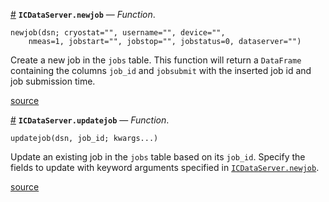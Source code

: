 <a id='ICDataServer.newjob' href='#ICDataServer.newjob'>#</a>
**`ICDataServer.newjob`** &mdash; *Function*.



```
newjob(dsn; cryostat="", username="", device="",
    nmeas=1, jobstart="", jobstop="", jobstatus=0, dataserver="")
```

Create a new job in the `jobs` table. This function will return a `DataFrame` containing the columns `job_id` and `jobsubmit` with the inserted job id and job submission time.


<a target='_blank' href='https://github.com/PainterQubits/ICDataServer.jl/tree/11903b0154a7a722d12cec3a524d64803928adfe/src/jobs.jl#L7-L16' class='documenter-source'>source</a><br>

<a id='ICDataServer.updatejob' href='#ICDataServer.updatejob'>#</a>
**`ICDataServer.updatejob`** &mdash; *Function*.



```
updatejob(dsn, job_id; kwargs...)
```

Update an existing job in the `jobs` table based on its `job_id`. Specify the fields to update with keyword arguments specified in [`ICDataServer.newjob`](jobs.md#ICDataServer.newjob).


<a target='_blank' href='https://github.com/PainterQubits/ICDataServer.jl/tree/11903b0154a7a722d12cec3a524d64803928adfe/src/jobs.jl#L31-L39' class='documenter-source'>source</a><br>


